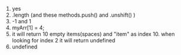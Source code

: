 1. yes
2. .length (and these methods.push() and .unshift() )
3. -1 and 1
4. myArr[1] = 4;
5. it will return 10 empty items(spaces) and "item" as index 10. when looking for index 2 it will return undefined
6. undefined